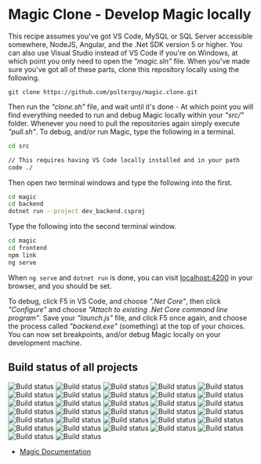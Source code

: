 
# Magic Clone - Develop Magic locally

This recipe assumes you've got VS Code, MySQL or SQL Server accessible somewhere, NodeJS, Angular,
and the .Net SDK version 5 or higher. You can also use Visual Studio instead of VS Code if you're
on Windows, at which point you only need to open the _"magic.sln"_ file. When you've made sure
you've got all of these parts, clone this repository locally using the following.

```
git clone https://github.com/polterguy/magic.clone.git
```

Then run the _"clone.sh"_ file, and wait until it's done - At which point you will find everything
needed to run and debug Magic locally within your _"src/"_ folder. Whenever you need to pull the
repositories again simply execute _"pull.sh"_. To debug, and/or run Magic, type the following in a terminal.

```bash
cd src

// This requires having VS Code locally installed and in your path
code ./
```

Then open _two_ terminal windows and type the following into the first.

```bash
cd magic
cd backend
dotnet run --project dev_backend.csproj
```

Type the following into the second terminal window.

```bash
cd magic
cd frontend
npm link
ng serve
```

When `ng serve` and `dotnet run` is done, you can visit [localhost:4200](https://localhost:4200) in your
browser, and you should be set.

To debug, click F5 in VS Code, and choose _".Net Core"_, then click _"Configure"_ and choose _"Attach to existing .Net Core command line program"_. Save your _"launch.js"_ file, and click F5 once again, and choose the process
called _"backend.exe"_ (something) at the top of your choices. You can now set breakpoints, and/or debug
Magic locally on your development machine.

## Build status of all projects

![Build status](https://github.com/polterguy/magic/actions/workflows/codeql-analysis.yml/badge.svg)
![Build status](https://github.com/polterguy/magic.data.common/actions/workflows/build.yaml/badge.svg)
![Build status](https://github.com/polterguy/magic.endpoint/actions/workflows/build.yaml/badge.svg)
![Build status](https://github.com/polterguy/magic.lambda/actions/workflows/build.yaml/badge.svg)
![Build status](https://github.com/polterguy/magic.lambda.ad-auth/actions/workflows/build.yaml/badge.svg)
![Build status](https://github.com/polterguy/magic.lambda.auth/actions/workflows/build.yaml/badge.svg)
![Build status](https://github.com/polterguy/magic.lambda.caching/actions/workflows/build.yaml/badge.svg)
![Build status](https://github.com/polterguy/magic.lambda.config/actions/workflows/build.yaml/badge.svg)
![Build status](https://github.com/polterguy/magic.lambda.crypto/actions/workflows/build.yaml/badge.svg)
![Build status](https://github.com/polterguy/magic.lambda.csv/actions/workflows/build.yaml/badge.svg)
![Build status](https://github.com/polterguy/magic.lambda.dates/actions/workflows/build.yaml/badge.svg)
![Build status](https://github.com/polterguy/magic.lambda.guid/actions/workflows/build.yaml/badge.svg)
![Build status](https://github.com/polterguy/magic.lambda.html/actions/workflows/build.yaml/badge.svg)
![Build status](https://github.com/polterguy/magic.lambda.http/actions/workflows/build.yaml/badge.svg)
![Build status](https://github.com/polterguy/magic.lambda.hyperlambda/actions/workflows/build.yaml/badge.svg)
![Build status](https://github.com/polterguy/magic.lambda.image/actions/workflows/build.yaml/badge.svg)
![Build status](https://github.com/polterguy/magic.lambda.io/actions/workflows/build.yaml/badge.svg)
![Build status](https://github.com/polterguy/magic.lambda.json/actions/workflows/build.yaml/badge.svg)
![Build status](https://github.com/polterguy/magic.lambda.logging/actions/workflows/build.yaml/badge.svg)
![Build status](https://github.com/polterguy/magic.lambda.mail/actions/workflows/build.yaml/badge.svg)
![Build status](https://github.com/polterguy/magic.lambda.math/actions/workflows/build.yaml/badge.svg)
![Build status](https://github.com/polterguy/magic.lambda.mime/actions/workflows/build.yaml/badge.svg)
![Build status](https://github.com/polterguy/magic.lambda.mssql/actions/workflows/build.yaml/badge.svg)
![Build status](https://github.com/polterguy/magic.lambda.mysql/actions/workflows/build.yaml/badge.svg)
![Build status](https://github.com/polterguy/magic.lambda.scheduler/actions/workflows/build.yaml/badge.svg)
![Build status](https://github.com/polterguy/magic.lambda.slots/actions/workflows/build.yaml/badge.svg)
![Build status](https://github.com/polterguy/magic.lambda.sockets/actions/workflows/build.yaml/badge.svg)
![Build status](https://github.com/polterguy/magic.lambda.strings/actions/workflows/build.yaml/badge.svg)
![Build status](https://github.com/polterguy/magic.lambda.system/actions/workflows/build.yaml/badge.svg)
![Build status](https://github.com/polterguy/magic.lambda.validators/actions/workflows/build.yaml/badge.svg)
![Build status](https://github.com/polterguy/magic.library/actions/workflows/build.yaml/badge.svg)
![Build status](https://github.com/polterguy/magic.signals/actions/workflows/build.yaml/badge.svg)

* [Magic Documentation](https://polterguy.github.io/)


